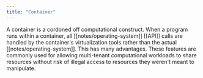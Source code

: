 ```yaml
---
title: "Container"
---
```

A container is a cordoned off computational construct. When a program runs within a container, all [[notes/operating-system]] [[API]] calls are handled by the container's virtualization tools rather than the actual [[notes/operating-system]]. This has many advantages. These features are commonly used for allowing multi-tenant computational workloads to share resources without risk of illegal access to resources they weren't meant to manipulate.